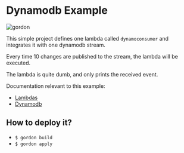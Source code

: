 Dynamodb Example
===========================

![gordon](https://gordon.readthedocs.io/en/latest/_static/examples/dynamodb.svg)

This simple project defines one lambda called ``dynamoconsumer`` and integrates it with one dynamodb stream.

Every time 10 changes are published to the stream, the lambda will be executed.

The lambda is quite dumb, and only prints the received event.

Documentation relevant to this example:
 * [Lambdas](https://gordon.readthedocs.io/en/latest/lambdas.html)
 * [Dynamodb](https://gordon.readthedocs.io/en/latest/eventsources/dynamodb.html)

How to deploy it?
------------------

* ``$ gordon build``
* ``$ gordon apply``
